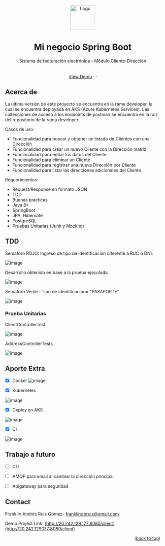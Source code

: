

<!-- Improved compatibility of back to top link: See: https://github.com/othneildrew/Best-README-Template/pull/73 -->
<a name="readme-top"></a>
<!--
*** Thanks for checking out the Best-README-Template. If you have a suggestion
*** that would make this better, please fork the repo and create a pull request
*** or simply open an issue with the tag "enhancement".
*** Don't forget to give the project a star!
*** Thanks again! Now go create something AMAZING! :D
-->






<!-- PROJECT LOGO -->
<br />
<div align="center">
  <a href="https://github.com/othneildrew/Best-README-Template">
    <img src="https://media.discordapp.net/attachments/836284594948407366/1079636506022527096/image.png" alt="Logo" width="80" height="80">
  </a>

  <h1 align="center">Mi negocio Spring Boot</h1>

  <p align="center">
    Sistema de facturación electrónica - Módulo Cliente-Dirección
    <br />
     <!--a href="https://github.com/othneildrew/Best-README-Template"><strong>Explore the docs »</strong></a-->
    <br />
    <br />
    <a href="http://20.242.129.177:8080/client">View Demo</a>
    ·
    <!--a href="https://github.com/othneildrew/Best-README-Template/issues">Report Bug</a-->
    ·
    <!--a href="https://github.com/othneildrew/Best-README-Template/issues">Request Feature</a-->
  </p>
</div>





<!-- ABOUT THE PROJECT -->
## Acerca de



La ultima version de este proyecto se encuentra en la rama developer, la cual se encuentra deployada en AKS (Azure Kubernetes Services).
Las collecciones de acceso a los endpoints de postman se encuentra en la raiz del repositorio de la rama developer.

Casos de uso:
*  Funcionalidad para buscar y obtener un listado de Clientes con una Dirección
*  Funcionalidad para crear un nuevo Cliente con la Dirección matriz
*  Funcionalidad para editar los datos del Cliente
*  Funcionalidad para eliminar un Cliente
*  Funcionalidad para registrar una nueva Dirección por Cliente
*  Funcionalidad para listar las direcciones adicionales del Cliente

Requerimientos:
* Request/Response en formato JSON
* TDD
* Buenas practicas
* Java 8+
* SpringBoot
* JPA, Hibernate
* PostgreSQL
* Pruebas Unitarias (Junit y Mockito)
<!-- ROADMAP -->

<!-- GETTING STARTED -->
## TDD
Semaforo ROJO: Ingreso de tipo de identificacion diferente a RUC o DNI.

![image](https://user-images.githubusercontent.com/52903207/221487357-6d4c6456-64bc-47b7-baae-6f7c414b3d5a.png)


Desarrollo obtenido en base a la prueba ejecutada.


![image](https://user-images.githubusercontent.com/52903207/221487637-09ef5f1e-e3e1-4d9f-8750-352bf5563835.png)

Semaforo Verde : 
 Tipo de identificación= "PASAPORTE"

![image](https://user-images.githubusercontent.com/52903207/221487806-22ccf50a-c933-470b-adfc-76ff03c5d389.png)



### Prueba Unitarias

ClientControllerTest


![image](https://user-images.githubusercontent.com/52903207/221488202-f1b02626-7b6e-4f81-84d1-be588f51de3d.png)


AddressControllerTests


![image](https://user-images.githubusercontent.com/52903207/221488308-e476e79a-4682-468c-8201-021e73e086c3.png)

## Aporte Extra

- [x] Docker
![image](https://user-images.githubusercontent.com/52903207/221493633-aabb9a1e-bfd5-4764-934c-230196d54151.png)

- [x] Kubernetes


![image](https://user-images.githubusercontent.com/52903207/221494611-97730085-a06f-4d90-a80c-cfe26d363e6b.png)

- [x] Deploy en AKS


![image](https://user-images.githubusercontent.com/52903207/221494529-2feb4d0d-40c0-4fc4-b299-aa772d947b2a.png)

- [x] CI


![image](https://user-images.githubusercontent.com/52903207/221493492-948f8f8d-992b-4015-82e6-6fc084dbc30c.png)


## Trabajo a futuro

- [ ] CD
- [ ] AMQP para email al cambiar la dirección principal
- [ ] Apigateway para seguridad


<!-- CONTACT -->
## Contact

Franklin Andrés Ruiz Gómez- franklindbruiz@gmail.com

Demo Project Link: [http://20.242.129.177:8080/client](http://20.242.129.177:8080/client)

<p align="right">(<a href="#readme-top">back to top</a>)</p>

